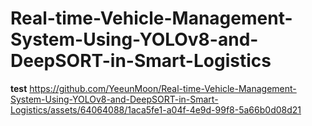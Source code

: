 # Real-time-Vehicle-Management-System-Using-YOLOv8-and-DeepSORT-in-Smart-Logistics


**test**
https://github.com/YeeunMoon/Real-time-Vehicle-Management-System-Using-YOLOv8-and-DeepSORT-in-Smart-Logistics/assets/64064088/1aca5fe1-a04f-4e9d-99f8-5a66b0d08d21

